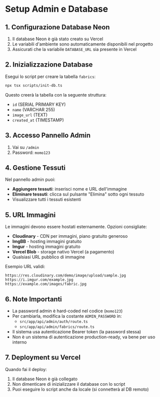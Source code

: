 # Setup Admin e Database

## 1. Configurazione Database Neon

1. Il database Neon è già stato creato su Vercel
2. Le variabili d'ambiente sono automaticamente disponibili nel progetto
3. Assicurati che la variabile `DATABASE_URL` sia presente in Vercel

## 2. Inizializzazione Database

Esegui lo script per creare la tabella `fabrics`:

```bash
npx tsx scripts/init-db.ts
```

Questo creerà la tabella con la seguente struttura:
- `id` (SERIAL PRIMARY KEY)
- `name` (VARCHAR 255)
- `image_url` (TEXT)
- `created_at` (TIMESTAMP)

## 3. Accesso Pannello Admin

1. Vai su `/admin`
2. Password: `momo123`

## 4. Gestione Tessuti

Nel pannello admin puoi:
- **Aggiungere tessuti**: inserisci nome e URL dell'immagine
- **Eliminare tessuti**: clicca sul pulsante "Elimina" sotto ogni tessuto
- Visualizzare tutti i tessuti esistenti

## 5. URL Immagini

Le immagini devono essere hostati esternamente. Opzioni consigliate:
- **Cloudinary** - CDN per immagini, piano gratuito generoso
- **ImgBB** - hosting immagini gratuito
- **Imgur** - hosting immagini gratuito
- **Vercel Blob** - storage nativo Vercel (a pagamento)
- Qualsiasi URL pubblico di immagine

Esempio URL validi:
```
https://res.cloudinary.com/demo/image/upload/sample.jpg
https://i.imgur.com/example.jpg
https://example.com/images/fabric.jpg
```

## 6. Note Importanti

- La password admin è hard-coded nel codice (`momo123`)
- Per cambiarla, modifica la costante `ADMIN_PASSWORD` in:
  - `src/app/api/admin/auth/route.ts`
  - `src/app/api/admin/fabrics/route.ts`
- Il sistema usa autenticazione Bearer token (la password stessa)
- Non è un sistema di autenticazione production-ready, va bene per uso interno

## 7. Deployment su Vercel

Quando fai il deploy:
1. Il database Neon è già collegato
2. Non dimenticare di inizializzare il database con lo script
3. Puoi eseguire lo script anche da locale (si connetterà al DB remoto)

